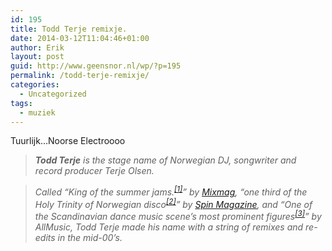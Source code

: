 ```yaml
---
id: 195
title: Todd Terje remixje.
date: 2014-03-12T11:04:46+01:00
author: Erik
layout: post
guid: http://www.geensnor.nl/wp/?p=195
permalink: /todd-terje-remixje/
categories:
  - Uncategorized
tags:
  - muziek
---
```

Tuurlijk&#8230;Noorse Electroooo

> _**Todd Terje** is the stage name of Norwegian DJ, songwriter and record producer Terje Olsen._

> _Called &#8220;King of the summer jams.<sup id="cite_ref-mixmag_1-0"><a href="http://en.wikipedia.org/wiki/Todd_Terje#cite_note-mixmag-1">[1]</a></sup>&#8221; by [Mixmag](http://en.wikipedia.org/wiki/Mixmag "Mixmag"), &#8220;one third of the Holy Trinity of Norwegian disco<sup id="cite_ref-spin_2-0"><a href="http://en.wikipedia.org/wiki/Todd_Terje#cite_note-spin-2">[2]</a></sup>&#8221; by [Spin Magazine](http://en.wikipedia.org/wiki/Spin_(magazine) "Spin (magazine)"), and &#8220;One of the Scandinavian dance music scene&#8217;s most prominent figures<sup id="cite_ref-all_music_3-0"><a href="http://en.wikipedia.org/wiki/Todd_Terje#cite_note-all_music-3">[3]</a></sup>&#8221; by AllMusic, Todd Terje made his name with a string of remixes and re-edits in the mid-00&#8217;s._